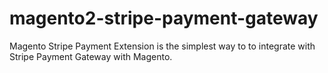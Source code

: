 # magento2-stripe-payment-gateway
Magento Stripe Payment Extension is the simplest way to to integrate with Stripe Payment Gateway with Magento.
